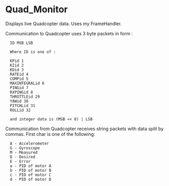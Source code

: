 Quad_Monitor
============

Displays live Quadcopter data. 
Uses my FrameHandler. 

Communication to Quadcopter uses 3 byte packets in form :

      ID MSB LSB
      
      Where ID is one of :
      
      KPid 1  
      KIid 2  
      KDid 3  
      RATEid 4  
      COMPid 5  
      MAXINTEGRALid 6  
      PINGid 7  
      RXPINGid 8  
      THROTTLEid 29  
      YAWid 30  
      PITCHLid 31  
      ROLLid 32  
      
      and integer data is (MSB << 8) | LSB
  
Communication from Quadcopter receives string packets with data split by commas. First char is one of the following:
  
      A - Accelerometer  
      G - Gyroscope  
      M - Measured  
      D - Desired  
      E - Error  
      a - PID of motor A  
      b - PID of motor B  
      c - PID of motor C  
      d - PID of motor D  
  

